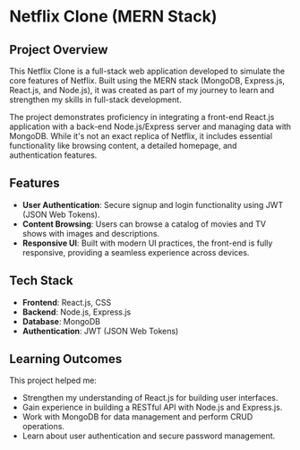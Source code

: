 # Netflix Clone (MERN Stack)

## Project Overview

This Netflix Clone is a full-stack web application developed to simulate the core features of Netflix. Built using the MERN stack (MongoDB, Express.js, React.js, and Node.js), it was created as part of my journey to learn and strengthen my skills in full-stack development.

The project demonstrates proficiency in integrating a front-end React.js application with a back-end Node.js/Express server and managing data with MongoDB. While it's not an exact replica of Netflix, it includes essential functionality like browsing content, a detailed homepage, and authentication features.

## Features

- **User Authentication**: Secure signup and login functionality using JWT (JSON Web Tokens).
- **Content Browsing**: Users can browse a catalog of movies and TV shows with images and descriptions.
- **Responsive UI**: Built with modern UI practices, the front-end is fully responsive, providing a seamless experience across devices.
  
## Tech Stack

- **Frontend**: React.js, CSS
- **Backend**: Node.js, Express.js
- **Database**: MongoDB
- **Authentication**: JWT (JSON Web Tokens)

## Learning Outcomes

This project helped me:
- Strengthen my understanding of React.js for building user interfaces.
- Gain experience in building a RESTful API with Node.js and Express.js.
- Work with MongoDB for data management and perform CRUD operations.
- Learn about user authentication and secure password management.
